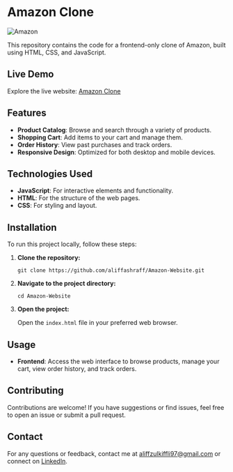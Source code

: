 # Amazon Clone

![Amazon](https://github.com/user-attachments/assets/9c8d8fbe-1e13-4d1c-bcae-dd345ec28eb4) <!-- Replace with actual screenshot -->

This repository contains the code for a frontend-only clone of Amazon, built using HTML, CSS, and JavaScript.

## Live Demo

Explore the live website: [Amazon Clone](https://amazon-clone-9m8m.onrender.com)

## Features

- **Product Catalog**: Browse and search through a variety of products.
- **Shopping Cart**: Add items to your cart and manage them.
- **Order History**: View past purchases and track orders.
- **Responsive Design**: Optimized for both desktop and mobile devices.

## Technologies Used

- **JavaScript**: For interactive elements and functionality.
- **HTML**: For the structure of the web pages.
- **CSS**: For styling and layout.

## Installation

To run this project locally, follow these steps:

1. **Clone the repository:**

   `git clone https://github.com/aliffashraff/Amazon-Website.git`

2. **Navigate to the project directory:**

   `cd Amazon-Website`

3. **Open the project:**

   Open the `index.html` file in your preferred web browser.

## Usage

- **Frontend**: Access the web interface to browse products, manage your cart, view order history, and track orders.

## Contributing

Contributions are welcome! If you have suggestions or find issues, feel free to open an issue or submit a pull request.

## Contact

For any questions or feedback, contact me at [aliffzulkiffli97@gmail.com](mailto:aliffzulkiffli97@gmail.com) or connect on [LinkedIn](https://www.linkedin.com/in/aliff-ashraff/).
